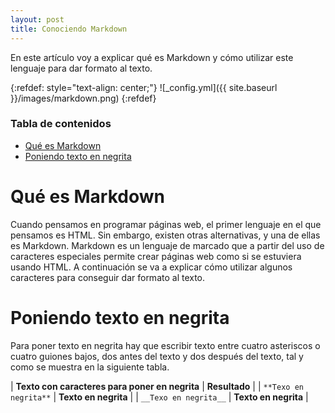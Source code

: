 ```yaml
---
layout: post
title: Conociendo Markdown
---
```


En este artículo voy a explicar qué es Markdown y cómo utilizar este lenguaje para dar formato al texto.

{:refdef: style="text-align: center;"}
![_config.yml]({{ site.baseurl }}/images/markdown.png)
{:refdef}

### Tabla de contenidos
- [Qué es Markdown](#qué-es-markdown)
- [Poniendo texto en negrita](#poniendo-texto-en-negrita)

# Qué es Markdown
Cuando pensamos en programar páginas web, el primer lenguaje en el que pensamos es HTML. Sin embargo, existen otras alternativas, y una de ellas es Markdown. Markdown es un lenguaje de marcado que a partir del uso de caracteres especiales permite crear páginas web como si se estuviera usando HTML. A continuación se va a explicar cómo utilizar algunos caracteres para conseguir dar formato al texto.

# Poniendo texto en negrita
Para poner texto en negrita hay que escribir texto entre cuatro asteriscos o cuatro guiones bajos, dos antes del texto y dos después del texto, tal y como se muestra en la siguiente tabla.

|   **Texto con caracteres para poner en negrita**   |   **Resultado**   |
|   `**Texo en negrita**`   |   **Texto en negrita**   |
|   `__Texo en negrita__`   |   __Texto en negrita__   |
